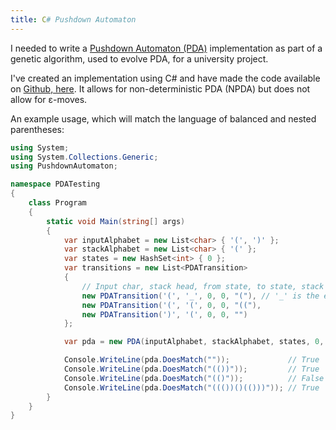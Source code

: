 ```yaml
---
title: C# Pushdown Automaton
---
```

I needed to write a [Pushdown Automaton (PDA)][pda] implementation as part of a
genetic algorithm, used to evolve PDA, for a university project.

I've created an implementation using C# and have made the code available on
[Github, here][github_link]. It allows for non-deterministic PDA (NPDA) but
does not allow for &epsilon;-moves.

An example usage, which will match the language of balanced and nested
parentheses:

```csharp
using System;
using System.Collections.Generic;
using PushdownAutomaton;

namespace PDATesting
{
    class Program
    {
        static void Main(string[] args)
        {
            var inputAlphabet = new List<char> { '(', ')' };
            var stackAlphabet = new List<char> { '(' };
            var states = new HashSet<int> { 0 };
            var transitions = new List<PDATransition>
            {
                // Input char, stack head, from state, to state, stack replace.
                new PDATransition('(', '_', 0, 0, "("), // '_' is the empty stack.
                new PDATransition('(', '(', 0, 0, "(("),
                new PDATransition(')', '(', 0, 0, "")
            };

            var pda = new PDA(inputAlphabet, stackAlphabet, states, 0, transitions);

            Console.WriteLine(pda.DoesMatch(""));             // True
            Console.WriteLine(pda.DoesMatch("(())"));         // True
            Console.WriteLine(pda.DoesMatch("(()"));          // False
            Console.WriteLine(pda.DoesMatch("((())()(()))")); // True
        }
    }
}
```

[pda]: http://en.wikipedia.org/wiki/Pushdown_automaton
[github_link]: https://github.com/owst/CSharp-Pushdown-Automata
